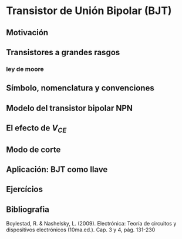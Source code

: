 # Transistor de Unión Bipolar (BJT)

## Motivación

## Transistores a grandes rasgos

### ley de moore

## Símbolo, nomenclatura y convenciones

## Modelo del transistor bipolar NPN

## El efecto de $V_{CE}$

## Modo de corte

## Aplicación: BJT como llave

## Ejercícios

## Bibliografia

Boylestad, R. & Nashelsky, L. (2009). Electrónica: Teoría de circuitos y dispositivos electrónicos (10ma.ed.). Cap. 3 y 4, pág. 131-230
